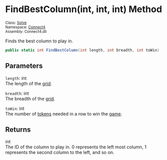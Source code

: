 # FindBestColumn(int, int, int) Method

<sub>Class: [Solve](../Solve.md)  
Namespace: [Connect4](../../Connect4.md)  
Assembly: Connect4.dll</sub>

Finds the best column to play in.

```cs
public static int FindBestColumn(int length, int breadth, int toWin)
```

## Parameters
`length`: int  
The length of the [grid](../../Grid/Grid.md).

`breadth`: int  
The breadth of the [grid](../../Grid/Grid.md).

`toWin`: int  
The number of [tokens](../../Token/Token.md) needed in a row to win the [game](../../Game/Game.md).

## Returns
int  
The ID of the column to play in. 0 represents the left most column, 1 represents the second column to the left, and so on.